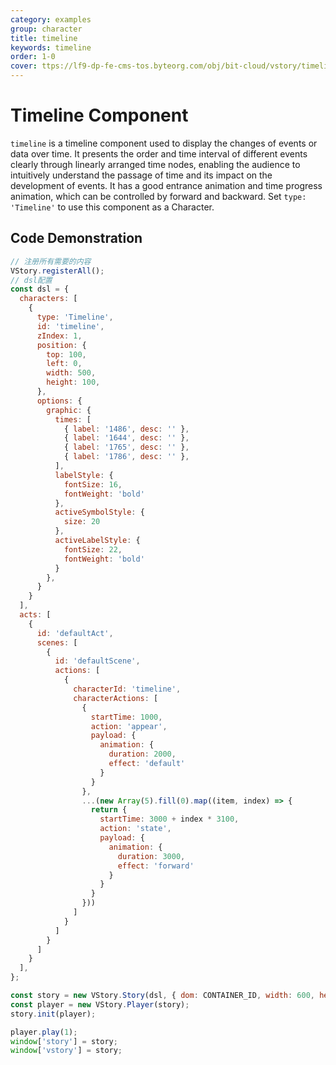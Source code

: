 ```yaml
---
category: examples
group: character
title: timeline
keywords: timeline
order: 1-0
cover: ttps://lf9-dp-fe-cms-tos.byteorg.com/obj/bit-cloud/vstory/timeline.gif
---
```


# Timeline Component

`timeline` is a timeline component used to display the changes of events or data over time. It presents the order and time interval of different events clearly through linearly arranged time nodes, enabling the audience to intuitively understand the passage of time and its impact on the development of events. It has a good entrance animation and time progress animation, which can be controlled by forward and backward.
Set `type: 'Timeline'` to use this component as a Character.

## Code Demonstration

```javascript livedemo template=vstory
// 注册所有需要的内容
VStory.registerAll();
// dsl配置
const dsl = {
  characters: [
    {
      type: 'Timeline',
      id: 'timeline',
      zIndex: 1,
      position: {
        top: 100,
        left: 0,
        width: 500,
        height: 100,
      },
      options: {
        graphic: {
          times: [
            { label: '1486', desc: '' },
            { label: '1644', desc: '' },
            { label: '1765', desc: '' },
            { label: '1786', desc: '' },
          ],
          labelStyle: {
            fontSize: 16,
            fontWeight: 'bold'
          },
          activeSymbolStyle: {
            size: 20
          },
          activeLabelStyle: {
            fontSize: 22,
            fontWeight: 'bold'
          }
        },
      }
    }
  ],
  acts: [
    {
      id: 'defaultAct',
      scenes: [
        {
          id: 'defaultScene',
          actions: [
            {
              characterId: 'timeline',
              characterActions: [
                {
                  startTime: 1000,
                  action: 'appear',
                  payload: {
                    animation: {
                      duration: 2000,
                      effect: 'default'
                    }
                  }
                },
                ...(new Array(5).fill(0).map((item, index) => {
                  return {
                    startTime: 3000 + index * 3100,
                    action: 'state',
                    payload: {
                      animation: {
                        duration: 3000,
                        effect: 'forward'
                      }
                    }
                  }
                }))
              ]
            }
          ]
        }
      ]
    }
  ],
};

const story = new VStory.Story(dsl, { dom: CONTAINER_ID, width: 600, height: 300, scaleX: 'auto', scaleY: 'auto', background: '#ebecf0' });
const player = new VStory.Player(story);
story.init(player);

player.play(1);
window['story'] = story;
window['vstory'] = story;
```
